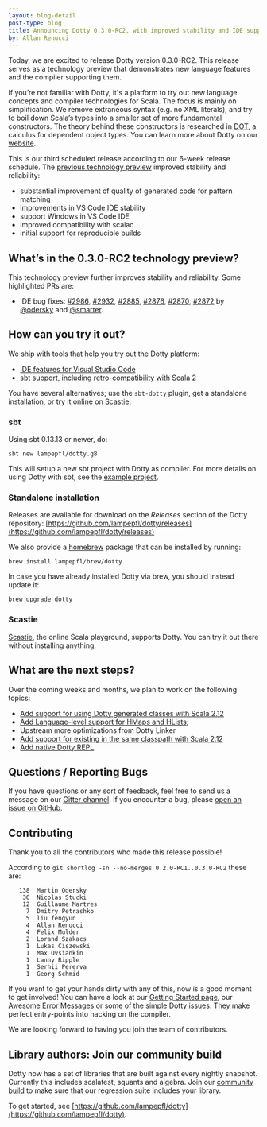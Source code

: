 ```yaml
---
layout: blog-detail
post-type: blog
title: Announcing Dotty 0.3.0-RC2, with improved stability and IDE support
by: Allan Renucci
---
```


Today, we are excited to release Dotty version 0.3.0-RC2. This release
serves as a technology preview that demonstrates new language features
and the compiler supporting them.

If you’re not familiar with Dotty, it's a platform to try out new language concepts and compiler
technologies for Scala. The focus is mainly on simplification. We remove extraneous syntax
(e.g. no XML literals), and try to boil down Scala’s types into a smaller set of more fundamental
constructors. The theory behind these constructors is researched in
[DOT](https://infoscience.epfl.ch/record/215280), a calculus for dependent object types.
You can learn more about Dotty on our [website](https://dotty.epfl.ch).

<!--more-->

This is our third scheduled release according to our 6-week release schedule.
The [previous technology preview](/blog/2017/07/12/second-dotty-milestone-release.html) improved
stability and reliability:
 - substantial improvement of quality of generated code for pattern matching
 - improvements in VS Code IDE stability
 - support Windows in VS Code IDE
 - improved compatibility with scalac
 - initial support for reproducible builds

## What’s in the 0.3.0-RC2 technology preview?
This technology preview further improves stability and reliability. Some highlighted PRs are:
 - IDE bug fixes:
 [#2986](https://github.com/lampepfl/dotty/pull/2986),
 [#2932](https://github.com/lampepfl/dotty/pull/2932),
 [#2885](https://github.com/lampepfl/dotty/pull/2885),
 [#2876](https://github.com/lampepfl/dotty/pull/2876),
 [#2870](https://github.com/lampepfl/dotty/pull/2870),
 [#2872](https://github.com/lampepfl/dotty/pull/2872) by [@odersky] and [@smarter].


## How can you try it out?
We ship with tools that help you try out the Dotty platform:

  - [IDE features for Visual Studio Code](https://dotty.epfl.ch/docs/usage/ide-support.html)
  - [sbt support, including retro-compatibility with Scala 2](https://github.com/lampepfl/dotty-example-project)


You have several alternatives; use the `sbt-dotty` plugin, get a standalone
installation, or try it online on [Scastie].

### sbt
Using sbt 0.13.13 or newer, do:

```
sbt new lampepfl/dotty.g8
```

This will setup a new sbt project with Dotty as compiler. For more details on
using Dotty with sbt, see the
[example project](https://github.com/lampepfl/dotty-example-project).

### Standalone installation
Releases are available for download on the _Releases_
section of the Dotty repository:
[https://github.com/lampepfl/dotty/releases](https://github.com/lampepfl/dotty/releases)

We also provide a [homebrew](https://brew.sh/) package that can be installed by running:

```
brew install lampepfl/brew/dotty
```

In case you have already installed Dotty via brew, you should instead update it:

```
brew upgrade dotty
```

### Scastie
[Scastie], the online Scala playground, supports Dotty.
You can try it out there without installing anything.


## What are the next steps?
Over the coming weeks and months, we plan to work on the following topics:

 - [Add support for using Dotty generated classes with Scala 2.12](https://github.com/lampepfl/dotty/pull/2827)
 - [Add Language-level support for HMaps and HLists](https://github.com/lampepfl/dotty/pull/2199);
 - Upstream more optimizations from Dotty Linker
 - [Add support for existing in the same classpath with Scala 2.12](https://github.com/lampepfl/dotty/pull/2827)
 - [Add native Dotty REPL](https://github.com/lampepfl/dotty/pull/2991)

## Questions / Reporting Bugs
If you have questions or any sort of feedback, feel free to send us a message on our
[Gitter channel](https://gitter.im/lampepfl/dotty). If you encounter a bug, please
[open an issue on GitHub](https://github.com/lampepfl/dotty/issues/new).

## Contributing
Thank you to all the contributors who made this release possible!

According to `git shortlog -sn --no-merges 0.2.0-RC1..0.3.0-RC2` these are:

```
   138  Martin Odersky
    36  Nicolas Stucki
    12  Guillaume Martres
     7  Dmitry Petrashko
     5  liu fengyun
     4  Allan Renucci
     4  Felix Mulder
     2  Lorand Szakacs
     1  Lukas Ciszewski
     1  Max Ovsiankin
     1  Lanny Ripple
     1  Serhii Pererva
     1  Georg Schmid
```

If you want to get your hands dirty with any of this, now is a good moment to get involved!
You can have a look at our [Getting Started page](https://dotty.epfl.ch/docs/contributing/getting-started.html),
our [Awesome Error Messages](https://scala-lang.org/blog/2016/10/14/dotty-errors.html) or some of
the simple [Dotty issues](https://github.com/lampepfl/dotty/issues?q=is%3Aissue+is%3Aopen+label%3Aexp%3Anovice).
They make perfect entry-points into hacking on the compiler.

We are looking forward to having you join the team of contributors.

## Library authors: Join our community build

Dotty now has a set of libraries that are built against every nightly snapshot.
Currently this includes scalatest, squants and algebra.
Join our [community build](https://github.com/lampepfl/dotty-community-build)
to make sure that our regression suite includes your library.


To get started, see [https://github.com/lampepfl/dotty](https://github.com/lampepfl/dotty).


[Scastie]: https://scastie.scala-lang.org/?target=dotty

[@odersky]: https://github.com/odersky
[@DarkDimius]: https://github.com/DarkDimius
[@smarter]: https://github.com/smarter
[@felixmulder]: https://github.com/felixmulder
[@nicolasstucki]: https://github.com/nicolasstucki
[@liufengyun]: https://github.com/liufengyun
[@OlivierBlanvillain]: https://github.com/OlivierBlanvillain
[@OlivierBlanvillain]: https://github.com/OlivierBlanvillain
[@biboudis]: https://github.com/biboudis
[@biboudis]: https://github.com/biboudis
[@allanrenucci]: https://github.com/allanrenucci
